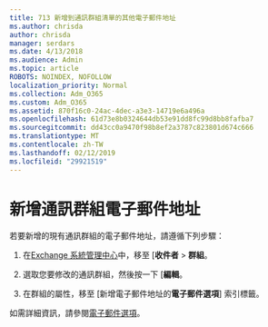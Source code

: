 ```yaml
---
title: 713 新增到通訊群組清單的其他電子郵件地址
ms.author: chrisda
author: chrisda
manager: serdars
ms.date: 4/13/2018
ms.audience: Admin
ms.topic: article
ROBOTS: NOINDEX, NOFOLLOW
localization_priority: Normal
ms.collection: Adm_O365
ms.custom: Adm_O365
ms.assetid: 870f16c0-24ac-4dec-a3e3-14719e6a496a
ms.openlocfilehash: 61d73e8b0324644db53e91dd8fc99d8bb8fafba7
ms.sourcegitcommit: dd43cc0a9470f98b8ef2a3787c823801d674c666
ms.translationtype: MT
ms.contentlocale: zh-TW
ms.lasthandoff: 02/12/2019
ms.locfileid: "29921519"
---
```

# <a name="add-an-email-address-for-a-distribution-group"></a>新增通訊群組電子郵件地址

若要新增的現有通訊群組的電子郵件地址，請遵循下列步驟：
  
1. 在[Exchange 系統管理中心](https://outlook.office365.com/ecp/)中，移至 [**收件者** \> **群組**。
    
2. 選取您要修改的通訊群組，然後按一下 [**編輯**。
    
3. 在群組的屬性，移至 [新增電子郵件地址的**電子郵件選項**] 索引標籤。 
    
如需詳細資訊，請參閱[電子郵件選項](https://technet.microsoft.com/library/bb124513.aspx#emailoptions)。
  

